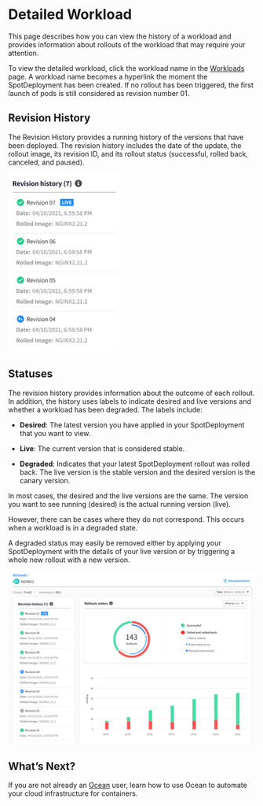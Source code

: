 # Detailed Workload

This page describes how you can view the history of a workload and provides information about rollouts of the workload that may require your attention.

To view the detailed workload, click the workload name in the [Workloads](ocean-cd/tutorials/view-workloads/) page. A workload name becomes a hyperlink the moment the SpotDeployment has been created. If no rollout has been triggered, the first launch of pods is still considered as revision number 01.  

## Revision History

The Revision History provides a running history of the versions that have been deployed. The revision history includes the date of the update, the rollout image, its revision ID, and its rollout status (successful, rolled back, canceled, and paused).

<img src="/ocean-cd/_media/detailed-workload-1.png" />

## Statuses

The revision history provides information about the outcome of each rollout. In addition, the history uses labels to indicate desired and live versions and whether a workload has been degraded. The labels include:

* **Desired**: The latest version you have applied in your SpotDeployment that you want to view.  

* **Live**: The current version that is considered stable.

* **Degraded**: Indicates that your latest SpotDeployment rollout was rolled back. The live version is the stable version and the desired version is the canary version.

In most cases, the desired and the live versions are the same. The version you want to see running (desired) is the actual running version (live).   

However, there can be cases where they do not correspond. This occurs when a workload is in a degraded state.  

A degraded status may easily be removed either by applying your SpotDeployment with the details of your live version or by triggering a whole new rollout with a new version.  

<img src="/ocean-cd/_media/detailed-workload.png" />

## What’s Next?

If you are not already an [Ocean](ocean/) user, learn how to use Ocean to automate your cloud infrastructure for containers.
